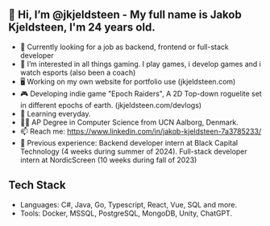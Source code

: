 ## 👋 Hi, I’m @jkjeldsteen - My full name is Jakob Kjeldsteen, I'm 24 years old.
- 🚀 Currently looking for a job as backend, frontend or full-stack developer
- 👀 I’m interested in all things gaming. I play games, i develop games and i watch esports (also been a coach)
- 🖥️ Working on my own website for portfolio use (jkjeldsteen.com)
- 🎮 Developing indie game "Epoch Raiders", A 2D Top-down roguelite set in different epochs of earth. (jkjeldsteen.com/devlogs)
- 🌱 Learning everyday.
- 🧑‍🏫 AP Degree in Computer Science from UCN Aalborg, Denmark.
- 📫 Reach me: https://www.linkedin.com/in/jakob-kjeldsteen-7a3785233/
- 🤵 Previous experience: Backend developer intern at Black Capital Technology (4 weeks during summer of 2024). Full-stack developer intern at NordicScreen (10 weeks during fall of 2023)

## Tech Stack
- Languages: C#, Java, Go, Typescript, React, Vue, SQL and more.
- Tools: Docker, MSSQL, PostgreSQL, MongoDB, Unity, ChatGPT.
<!---
jkjeldsteen/jkjeldsteen is a ✨ special ✨ repository because its `README.md` (this file) appears on your GitHub profile.
You can click the Preview link to take a look at your changes.
--->
